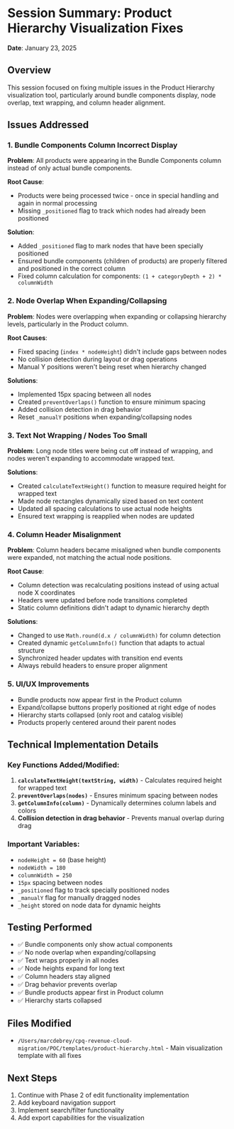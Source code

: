 # Session Summary: Product Hierarchy Visualization Fixes
**Date**: January 23, 2025

## Overview
This session focused on fixing multiple issues in the Product Hierarchy visualization tool, particularly around bundle components display, node overlap, text wrapping, and column header alignment.

## Issues Addressed

### 1. Bundle Components Column Incorrect Display
**Problem**: All products were appearing in the Bundle Components column instead of only actual bundle components.

**Root Cause**: 
- Products were being processed twice - once in special handling and again in normal processing
- Missing `_positioned` flag to track which nodes had already been positioned

**Solution**:
- Added `_positioned` flag to mark nodes that have been specially positioned
- Ensured bundle components (children of products) are properly filtered and positioned in the correct column
- Fixed column calculation for components: `(1 + categoryDepth + 2) * columnWidth`

### 2. Node Overlap When Expanding/Collapsing
**Problem**: Nodes were overlapping when expanding or collapsing hierarchy levels, particularly in the Product column.

**Root Causes**:
- Fixed spacing (`index * nodeHeight`) didn't include gaps between nodes
- No collision detection during layout or drag operations
- Manual Y positions weren't being reset when hierarchy changed

**Solutions**:
- Implemented 15px spacing between all nodes
- Created `preventOverlaps()` function to ensure minimum spacing
- Added collision detection in drag behavior
- Reset `_manualY` positions when expanding/collapsing nodes

### 3. Text Not Wrapping / Nodes Too Small
**Problem**: Long node titles were being cut off instead of wrapping, and nodes weren't expanding to accommodate wrapped text.

**Solutions**:
- Created `calculateTextHeight()` function to measure required height for wrapped text
- Made node rectangles dynamically sized based on text content
- Updated all spacing calculations to use actual node heights
- Ensured text wrapping is reapplied when nodes are updated

### 4. Column Header Misalignment
**Problem**: Column headers became misaligned when bundle components were expanded, not matching the actual node positions.

**Root Cause**:
- Column detection was recalculating positions instead of using actual node X coordinates
- Headers were updated before node transitions completed
- Static column definitions didn't adapt to dynamic hierarchy depth

**Solutions**:
- Changed to use `Math.round(d.x / columnWidth)` for column detection
- Created dynamic `getColumnInfo()` function that adapts to actual structure
- Synchronized header updates with transition end events
- Always rebuild headers to ensure proper alignment

### 5. UI/UX Improvements
- Bundle products now appear first in the Product column
- Expand/collapse buttons properly positioned at right edge of nodes
- Hierarchy starts collapsed (only root and catalog visible)
- Products properly centered around their parent nodes

## Technical Implementation Details

### Key Functions Added/Modified:
1. **`calculateTextHeight(textString, width)`** - Calculates required height for wrapped text
2. **`preventOverlaps(nodes)`** - Ensures minimum spacing between nodes
3. **`getColumnInfo(column)`** - Dynamically determines column labels and colors
4. **Collision detection in drag behavior** - Prevents manual overlap during drag

### Important Variables:
- `nodeHeight = 60` (base height)
- `nodeWidth = 180`
- `columnWidth = 250`
- `15px` spacing between nodes
- `_positioned` flag to track specially positioned nodes
- `_manualY` flag for manually dragged nodes
- `_height` stored on node data for dynamic heights

## Testing Performed
- ✅ Bundle components only show actual components
- ✅ No node overlap when expanding/collapsing
- ✅ Text wraps properly in all nodes
- ✅ Node heights expand for long text
- ✅ Column headers stay aligned
- ✅ Drag behavior prevents overlap
- ✅ Bundle products appear first in Product column
- ✅ Hierarchy starts collapsed

## Files Modified
- `/Users/marcdebrey/cpq-revenue-cloud-migration/POC/templates/product-hierarchy.html` - Main visualization template with all fixes

## Next Steps
1. Continue with Phase 2 of edit functionality implementation
2. Add keyboard navigation support
3. Implement search/filter functionality
4. Add export capabilities for the visualization